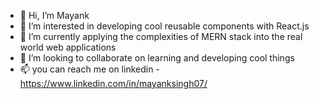 - 👋 Hi, I’m Mayank
- 👀 I’m interested in developing cool reusable components with React.js
- 🌱 I’m currently applying the complexities of MERN stack into the real world web applications
- 💞️ I’m looking to collaborate on learning and developing cool things
- 📫 you can reach me on linkedin - https://www.linkedin.com/in/mayanksingh07/

<!---
Mak979/Mak979 is a ✨ special ✨ repository because its `README.md` (this file) appears on your GitHub profile.
You can click the Preview link to take a look at your changes.
--->
